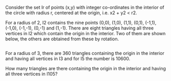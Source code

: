   <p>Consider the set Ir of points (x,y) with integer co-ordinates in the interior of the circle with radius r, centered at the origin, i.e. x2 + y2 &lt; r2.</p>  <p>For a radius of 2, I2 contains the nine points (0,0), (1,0), (1,1), (0,1), (-1,1), (-1,0), (-1,-1), (0,-1) and (1,-1). There are eight triangles having all three vertices in I2 which contain the origin in the interior. Two of them are shown below, the others are obtained from these by rotation.</p>  <p style="margin-left:240px;"><img src="project/images/p_184.gif" alt="" /></p>    <p>For a radius of 3, there are 360 triangles containing the origin in the interior and having all vertices in I3 and for I5 the number is 10600.</p>    <p>How many triangles are there containing the origin in the interior and having all three vertices in I105?</p>    